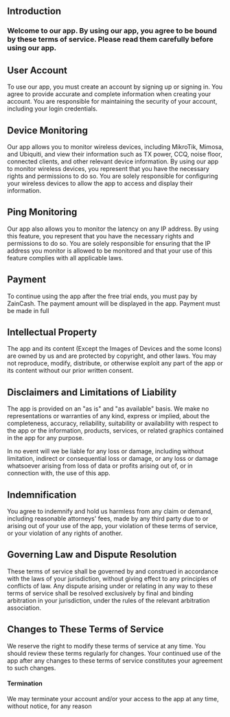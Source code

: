 
## Introduction

### Welcome to our app. By using our app, you agree to be bound by these terms of service. Please read them carefully before using our app.

## User Account

To use our app, you must create an account by signing up or signing in. You agree to provide accurate and complete information when creating your account. You are responsible for maintaining the security of your account, including your login credentials.

## Device Monitoring

Our app allows you to monitor wireless devices, including MikroTik, Mimosa, and Ubiquiti, and view their information such as TX power, CCQ, noise floor, 
connected clients, and other relevant device information. By using our app to monitor wireless devices, 
you represent that you have the necessary rights and permissions to do so.
You are solely responsible for configuring your wireless devices to allow the app to access and display their information.

## Ping Monitoring

Our app also allows you to monitor the latency on any IP address. By using this feature, you represent that you have the necessary rights and permissions to do so. You are solely responsible for ensuring that the IP address you monitor is allowed to be monitored and that your use of this feature complies with all applicable laws.


## Payment

To continue using the app after the free trial ends, you must pay by ZainCash. The payment amount will be displayed in the app. Payment must be made in full 

## Intellectual Property

The app and its content (Except the Images of Devices and the some Icons) are owned by us and are protected by copyright, and other laws. You may not reproduce, modify, distribute, or otherwise exploit any part of the app or its content without our prior written consent.

## Disclaimers and Limitations of Liability

The app is provided on an "as is" and "as available" basis. We make no representations or warranties of any kind, express or implied, about the completeness, accuracy, reliability, suitability or availability with respect to the app or the information, products, services, or related graphics contained in the app for any purpose.

In no event will we be liable for any loss or damage, including without limitation, indirect or consequential loss or damage, or any loss or damage whatsoever arising from loss of data or profits arising out of, or in connection with, the use of this app.

## Indemnification

You agree to indemnify and hold us harmless from any claim or demand, including reasonable attorneys' fees, made by any third party due to or arising out of your use of the app, your violation of these terms of service, or your violation of any rights of another.

## Governing Law and Dispute Resolution

These terms of service shall be governed by and construed in accordance with the laws of your jurisdiction, without giving effect to any principles of conflicts of law. Any dispute arising under or relating in any way to these terms of service 
shall be resolved exclusively by final and binding arbitration in your jurisdiction, under the rules of the relevant arbitration association.

## Changes to These Terms of Service

We reserve the right to modify these terms of service at any time. You should review these terms regularly for changes. Your continued use of the app after any changes to these terms of service constitutes your agreement to such changes.

#### Termination
        
 We may terminate your account and/or your access to the app at any time, without notice, for any reason 

